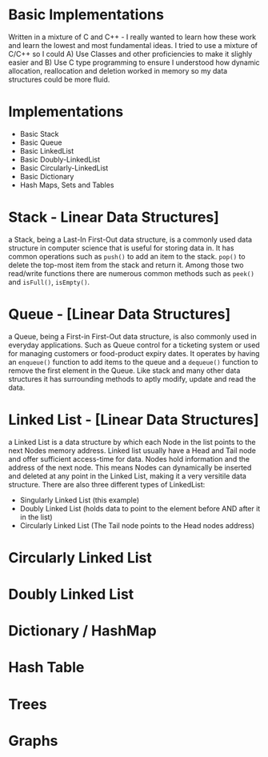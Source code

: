 # Basic Implementations
Written in a mixture of C and C++ - I really wanted to learn how these work and learn the lowest
and most fundamental ideas. I tried to use a mixture of C/C++ so I could A) Use Classes and
other proficiencies to make it slighly easier and B) Use C type programming to ensure I understood
how dynamic allocation, reallocation and deletion worked in memory so my data structures could be more fluid.

# Implementations
- Basic Stack
- Basic Queue
- Basic LinkedList
- Basic Doubly-LinkedList
- Basic Circularly-LinkedList
- Basic Dictionary
- Hash Maps, Sets and Tables

# Stack - Linear Data Structures]
a Stack, being a Last-In First-Out data structure, is a commonly used data structure in computer science that is useful for storing data in.
It has common operations such as `push()` to add an item to the stack. `pop()` to delete the top-most item from the stack and return it. Among
those two read/write functions there are numerous common methods such as `peek()` and `isFull()`, `isEmpty()`.

# Queue - [Linear Data Structures]
a Queue, being a First-in First-Out data structure, is also commonly used in everyday applications. Such as Queue control for a ticketing system
or used for managing customers or food-product expiry dates. It operates by having an `enqueue()` function to add items to the queue and a
`dequeue()` function to remove the first element in the Queue. Like stack and many other data structures it has surrounding methods to aptly
modify, update and read the data.

# Linked List - [Linear Data Structures]
a Linked List is a data structure by which each Node in the list points to the next Nodes memory address. Linked list usually have a Head and
Tail node and offer sufficient access-time for data. Nodes hold information and the address of the next node. This means Nodes can dynamically
be inserted and deleted at any point in the Linked List, making it a very versitile data structure. 
There are also three different types of LinkedList:
- Singularly Linked List (this example)
- Doubly Linked List (holds data to point to the element before AND after it in the list)
- Circularly Linked List (The Tail node points to the Head nodes address)

# Circularly Linked List

# Doubly Linked List

# Dictionary / HashMap

# Hash Table

# Trees

# Graphs
